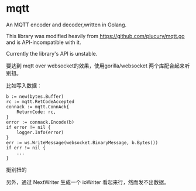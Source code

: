 # mqtt

An MQTT encoder and decoder,written in Golang.

This library was modified heavily from https://github.com/plucury/mqtt.go and
is API-incompatible with it.

Currently the library's API is unstable.

要达到 mqtt over websocket的效果，使用gorilla/websocket
两个库配合起来听别扭。

比如写入数据：

	b := new(bytes.Buffer)
	rc := mqtt.RetCodeAccepted
	connack := mqtt.ConnAck{
		ReturnCode: rc,
	}
	error := connack.Encode(b)
	if error != nil {
		logger.Info(error)
	}
	err := ws.WriteMessage(websocket.BinaryMessage, b.Bytes())
	if err != nil {
		...
    }
    
 挺别扭的   
 
 另外，通过 NextWriter 生成一个 ioWriter 看起来行，然而发不出数据。
 
